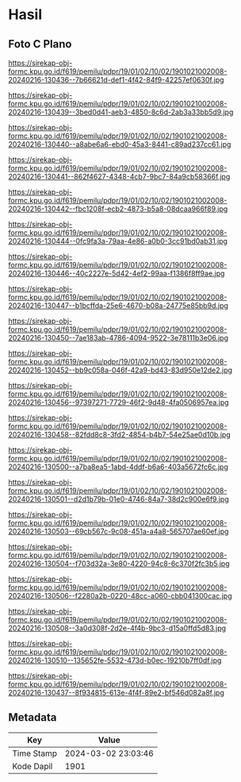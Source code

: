# Hasil

## Foto C Plano

https://sirekap-obj-formc.kpu.go.id/f619/pemilu/pdpr/19/01/02/10/02/1901021002008-20240216-130436--7b66621d-def1-4f42-84f9-42257ef0630f.jpg

https://sirekap-obj-formc.kpu.go.id/f619/pemilu/pdpr/19/01/02/10/02/1901021002008-20240216-130439--3bed0d41-aeb3-4850-8c6d-2ab3a33bb5d9.jpg

https://sirekap-obj-formc.kpu.go.id/f619/pemilu/pdpr/19/01/02/10/02/1901021002008-20240216-130440--a8abe6a6-ebd0-45a3-8441-c89ad237cc61.jpg

https://sirekap-obj-formc.kpu.go.id/f619/pemilu/pdpr/19/01/02/10/02/1901021002008-20240216-130441--862f4627-4348-4cb7-9bc7-84a9cb58366f.jpg

https://sirekap-obj-formc.kpu.go.id/f619/pemilu/pdpr/19/01/02/10/02/1901021002008-20240216-130442--fbc1208f-ecb2-4873-b5a8-08dcaa966f89.jpg

https://sirekap-obj-formc.kpu.go.id/f619/pemilu/pdpr/19/01/02/10/02/1901021002008-20240216-130444--0fc9fa3a-79aa-4e86-a0b0-3cc91bd0ab31.jpg

https://sirekap-obj-formc.kpu.go.id/f619/pemilu/pdpr/19/01/02/10/02/1901021002008-20240216-130446--40c2227e-5d42-4ef2-99aa-f1386f8ff9ae.jpg

https://sirekap-obj-formc.kpu.go.id/f619/pemilu/pdpr/19/01/02/10/02/1901021002008-20240216-130447--b1bcffda-25e6-4670-b08a-24775e85bb9d.jpg

https://sirekap-obj-formc.kpu.go.id/f619/pemilu/pdpr/19/01/02/10/02/1901021002008-20240216-130450--7ae183ab-4786-4094-9522-3e78111b3e06.jpg

https://sirekap-obj-formc.kpu.go.id/f619/pemilu/pdpr/19/01/02/10/02/1901021002008-20240216-130452--bb9c058a-046f-42a9-bd43-83d950e12de2.jpg

https://sirekap-obj-formc.kpu.go.id/f619/pemilu/pdpr/19/01/02/10/02/1901021002008-20240216-130456--97397271-7729-46f2-9d48-4fa0506957ea.jpg

https://sirekap-obj-formc.kpu.go.id/f619/pemilu/pdpr/19/01/02/10/02/1901021002008-20240216-130458--82fdd8c8-3fd2-4854-b4b7-54e25ae0d10b.jpg

https://sirekap-obj-formc.kpu.go.id/f619/pemilu/pdpr/19/01/02/10/02/1901021002008-20240216-130500--a7ba8ea5-1abd-4ddf-b6a6-403a5672fc6c.jpg

https://sirekap-obj-formc.kpu.go.id/f619/pemilu/pdpr/19/01/02/10/02/1901021002008-20240216-130501--d2d1b79b-01e0-4746-84a7-38d2c900e6f9.jpg

https://sirekap-obj-formc.kpu.go.id/f619/pemilu/pdpr/19/01/02/10/02/1901021002008-20240216-130503--69cb567c-9c08-451a-a4a8-565707ae60ef.jpg

https://sirekap-obj-formc.kpu.go.id/f619/pemilu/pdpr/19/01/02/10/02/1901021002008-20240216-130504--f703d32a-3e80-4220-94c8-6c370f2fc3b5.jpg

https://sirekap-obj-formc.kpu.go.id/f619/pemilu/pdpr/19/01/02/10/02/1901021002008-20240216-130506--f2280a2b-0220-48cc-a060-cbb041300cac.jpg

https://sirekap-obj-formc.kpu.go.id/f619/pemilu/pdpr/19/01/02/10/02/1901021002008-20240216-130508--3a0d308f-2d2e-4f4b-9bc3-d15a0ffd5d83.jpg

https://sirekap-obj-formc.kpu.go.id/f619/pemilu/pdpr/19/01/02/10/02/1901021002008-20240216-130510--135652fe-5532-473d-b0ec-19210b7ff0df.jpg

https://sirekap-obj-formc.kpu.go.id/f619/pemilu/pdpr/19/01/02/10/02/1901021002008-20240216-130437--8f934815-613e-4f4f-89e2-bf546d082a8f.jpg


## Metadata

| Key        | Value               |
| ---------- | ------------------- |
| Time Stamp | 2024-03-02 23:03:46 |
| Kode Dapil | 1901                |



